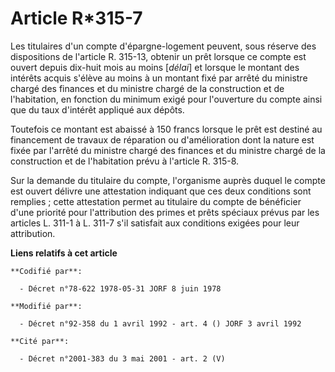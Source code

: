 # Article R*315-7

Les titulaires d'un compte d'épargne-logement peuvent, sous réserve des dispositions de l'article R. 315-13, obtenir un prêt
lorsque ce compte est ouvert depuis dix-huit mois au moins [*délai*] et lorsque le montant des intérêts acquis s'élève au
moins à un montant fixé par arrêté du ministre chargé des finances et du ministre chargé de la construction et de
l'habitation, en fonction du minimum exigé pour l'ouverture du compte ainsi que du taux d'intérêt appliqué aux dépôts.

Toutefois ce montant est abaissé à 150 francs lorsque le prêt est destiné au financement de travaux de réparation ou
d'amélioration dont la nature est fixée par l'arrêté du ministre chargé des finances et du ministre chargé de la construction
et de l'habitation prévu à l'article R. 315-8.

Sur la demande du titulaire du compte, l'organisme auprès duquel le compte est ouvert délivre une attestation indiquant que
ces deux conditions sont remplies ; cette attestation permet au titulaire du compte de bénéficier d'une priorité pour
l'attribution des primes et prêts spéciaux prévus par les articles L. 311-1 à L. 311-7 s'il satisfait aux conditions exigées
pour leur attribution.

**Liens relatifs à cet article**

	**Codifié par**:

	  - Décret n°78-622 1978-05-31 JORF 8 juin 1978

	**Modifié par**:

	  - Décret n°92-358 du 1 avril 1992 - art. 4 () JORF 3 avril 1992

	**Cité par**:

	  - Décret n°2001-383 du 3 mai 2001 - art. 2 (V)
